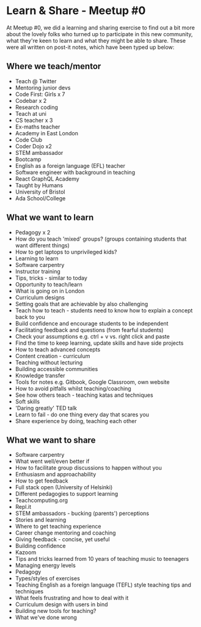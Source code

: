 # Learn & Share - Meetup #0

At Meetup #0, we did a learning and sharing exercise to find out a bit more about the lovely folks who turned up to participate in this new community, what they're keen to learn and what they might be able to share. These were all written on post-it notes, which have been typed up below:

## Where we teach/mentor

-   Teach @ Twitter
-   Mentoring junior devs
-   Code First: Girls x 7
-   Codebar x 2
-   Research coding
-   Teach at uni
-   CS teacher x 3
-   Ex-maths teacher
-   Academy in East London
-   Code Club
-   Coder Dojo x2
-   STEM ambassador
-   Bootcamp
-   English as a foreign language (EFL) teacher
-   Software engineer with background in teaching
-   React GraphQL Academy
-   Taught by Humans
-   University of Bristol
-   Ada School/College

## What we want to learn

-   Pedagogy x 2
-   How do you teach 'mixed' groups? (groups containing students that want different things)
-   How to get laptops to unprivileged kids?
-   Learning to learn
-   Software carpentry 
-   Instructor training
-   Tips, tricks - similar to today
-   Opportunity to teach/learn
-   What is going on in London
-   Curriculum designs
-   Setting goals that are achievable by also challenging
-   Teach how to teach - students need to know how to explain a concept back to you
-   Build confidence and encourage students to be independent
-   Facilitating feedback and questions (from fearful students)
-   Check your assumptions e.g. ctrl + v vs. right click and paste
-   Find the time to keep learning, update skills and have side projects
-   How to teach advanced concepts
-   Content creation - curriculum
-   Teaching without lecturing
-   Building accessible communities
-   Knowledge transfer
-   Tools for notes e.g. Gitbook, Google Classroom, own website
-   How to avoid pitfalls whilst teaching/coaching
-   See how others teach - teaching katas and techniques
-   Soft skills
-   'Daring greatly' TED talk
-   Learn to fail - do one thing every day that scares you
-   Share experience by doing, teaching each other

## What we want to share

-   Software carpentry 
-   What went well/even better if
-   How to facilitate group discussions to happen without you
-   Enthusiasm and approachability
-   How to get feedback
-   Full stack open (University of Helsinki)
-   Different pedagogies to support learning
-   Teachcomputing.org
-   Repl.it
-   STEM ambassadors - bucking (parents') perceptions
-   Stories and learning
-   Where to get teaching experience
-   Career change mentoring and coaching
-   Giving feedback - concise, yet useful
-   Building confidence
-   Kazoom
-   Tips and tricks learned from 10 years of teaching music to teenagers
-   Managing energy levels
-   Pedagogy
-   Types/styles of exercises
-   Teaching English as a foreign language (TEFL) style teaching tips and techniques
-   What feels frustrating and how to deal with it
-   Curriculum design with users in bind
-   Building new tools for teaching?
-   What we've done wrong
